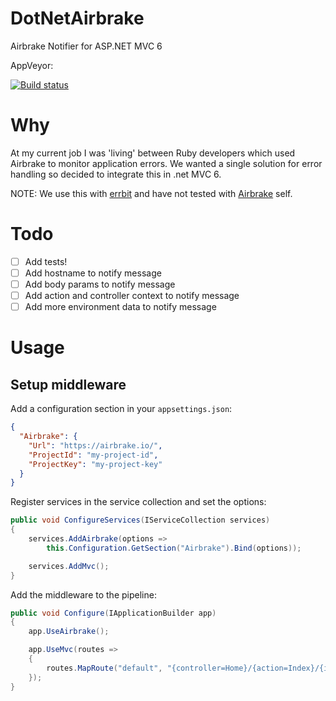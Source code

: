 # DotNetAirbrake

Airbrake Notifier for ASP.NET MVC 6

AppVeyor:

[![Build status](https://ci.appveyor.com/api/projects/status/ulhdnsd8r4qvge6p?svg=true)](https://ci.appveyor.com/project/ErwinSteffens/dotnetairbrake)

# Why

At my current job I was 'living' between Ruby developers which used Airbrake to monitor application errors. We wanted a single solution for error handling so decided to integrate this in .net MVC 6.

NOTE: We use this with [errbit](https://github.com/errbit/errbit) and have not tested with [Airbrake](https://airbrake.io/) self.

# Todo

- [ ] Add tests!
- [ ] Add hostname to notify message
- [ ] Add body params to notify message
- [ ] Add action and controller context to notify message
- [ ] Add more environment data to notify message

# Usage

## Setup middleware

Add a configuration section in your `appsettings.json`:

```json
{
  "Airbrake": {
    "Url": "https://airbrake.io/",
    "ProjectId": "my-project-id",
    "ProjectKey": "my-project-key"
  }
}
```

Register services in the service collection and set the options:

```cs
public void ConfigureServices(IServiceCollection services)
{
    services.AddAirbrake(options => 
        this.Configuration.GetSection("Airbrake").Bind(options));

    services.AddMvc();
}
```

Add the middleware to the pipeline:

```cs
public void Configure(IApplicationBuilder app)
{
    app.UseAirbrake();

    app.UseMvc(routes =>
    {
        routes.MapRoute("default", "{controller=Home}/{action=Index}/{id?}");
    });
}
```
